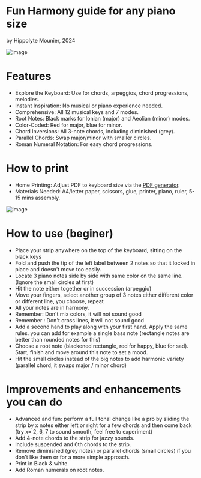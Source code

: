 # Fun Harmony guide for any piano size
by Hippolyte Mounier, 2024


![image](https://github.com/user-attachments/assets/fb1200bb-87b1-4d79-9293-5d27271177d8)

# Features

- Explore the Keyboard: Use for chords, arpeggios, chord progressions, melodies.
- Instant Inspiration: No musical or piano experience needed.
- Comprehensive: All 12 musical keys and 7 modes.
- Root Notes: Black marks for Ionian (major) and Aeolian (minor) modes.
- Color-Coded: Red for major, blue for minor.
- Chord Inversions: All 3-note chords, including diminished (grey).
- Parallel Chords: Swap major/minor with smaller circles.
- Roman Numeral Notation: For easy chord progressions.

# How to print
- Home Printing: Adjust PDF to keyboard size via the [PDF generator](https://hipe-0.github.io/piano-harmony-strip/index.html).
- Materials Needed: A4/letter paper, scissors, glue, printer, piano, ruler, 5-15 mins assembly.

![image](https://github.com/user-attachments/assets/50101862-e52e-4919-b2ba-2cfa712984e7)

# How to use (beginer)
- Place your strip anywhere on the top of the keyboard, sitting on the black keys
- Fold and push the tip of the left label between 2 notes so that it locked in place and doesn't move too easily.
- Locate 3 piano notes side by side with same color on the same line. (Ignore the small circles at first)
- Hit the note either together or in succession (arpeggio)
- Move your fingers, select another group of 3 notes either different color or different line, you choose, repeat
- All your notes are in harmony.
- Remember: Don't mix colors, it will not sound good
- Remember : Don't cross lines, it will not sound good
- Add a second hand to play along with your first hand. Apply the same rules. you can add for example a single bass note (rectangle notes are better than rounded notes for this)
- Choose a root note (blackened rectangle, red for happy, blue for sad). Start, finish and move around this note to set a mood. 
- Hit the small circles instead of the big notes to add harmonic variety (parallel chord, it swaps major / minor chord)
  
# Improvements and enhancements you can do
- Advanced and fun: perform a full tonal change like a pro by sliding the strip by x notes either left or right for a few chords and then come back (try x= 2, 6, 7 to sound smooth, feel free to experiment)
- Add 4-note chords to the strip for jazzy sounds.
- Include suspended and 6th chords to the strip.
- Remove diminished (grey notes) or parallel chords (small circles) if you don't like them or for a more simple approach.
- Print in Black & white.
- Add Roman numerals on root notes.
